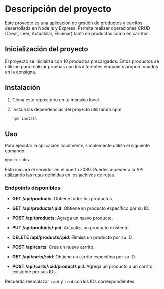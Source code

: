 # Descripción del proyecto

Este proyecto es una aplicación de gestión de productos y carritos desarrollada en Node.js y Express. Permite realizar operaciones CRUD (Crear, Leer, Actualizar, Eliminar) tanto en productos como en carritos.

## Inicialización del proyecto

El proyecto se inicializa con 10 productos precargados. Estos productos se utilizan para realizar pruebas con los diferentes endpoints proporcionados en la consigna.

## Instalación

1. Clona este repositorio en tu máquina local.
2. Instala las dependencias del proyecto utilizando npm:

   ```bash
   npm install
   ```
## Uso
Para ejecutar la aplicación localmente, simplemente utiliza el siguiente comando:

   ```bash
   npm run dev
   ```
Esto iniciará el servidor en el puerto 8080. Puedes acceder a la API utilizando las rutas definidas en los archivos de rutas.

### Endpoints disponibles

- **GET /api/products**: Obtiene todos los productos.
- **GET /api/products/:pid**: Obtiene un producto específico por su ID.
- **POST /api/products**: Agrega un nuevo producto.
- **PUT /api/products/:pid**: Actualiza un producto existente.
- **DELETE /api/products/:pid**: Elimina un producto por su ID.

- **POST /api/carts**: Crea un nuevo carrito.
- **GET /api/carts/:cid**: Obtiene un carrito específico por su ID.
- **POST /api/carts/:cid/product/:pid**: Agrega un producto a un carrito existente por sus IDs.

Recuerda reemplazar `:pid` y `:cid` con los IDs correspondientes.
